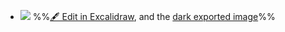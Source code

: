 - ![](attachments/%E5%AF%B9%E5%87%A0%E7%AF%87%E8%AE%BA%E6%96%87%E7%9A%84%E6%80%BB%E7%BB%93%E5%8F%8A%E5%85%B6%E5%B1%95%E6%9C%9B%202023-01-05%2017.53.55.excalidraw.svg)
%%[🖋 Edit in Excalidraw](attachments/%E5%AF%B9%E5%87%A0%E7%AF%87%E8%AE%BA%E6%96%87%E7%9A%84%E6%80%BB%E7%BB%93%E5%8F%8A%E5%85%B6%E5%B1%95%E6%9C%9B%202023-01-05%2017.53.55.excalidraw.md), and the [dark exported image](attachments/%E5%AF%B9%E5%87%A0%E7%AF%87%E8%AE%BA%E6%96%87%E7%9A%84%E6%80%BB%E7%BB%93%E5%8F%8A%E5%85%B6%E5%B1%95%E6%9C%9B%202023-01-05%2017.53.55.excalidraw.dark.svg)%%